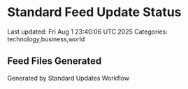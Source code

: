 # Standard Feed Update Status
Last updated: Fri Aug  1 23:40:06 UTC 2025
Categories: technology,business,world

## Feed Files Generated

Generated by Standard Updates Workflow
